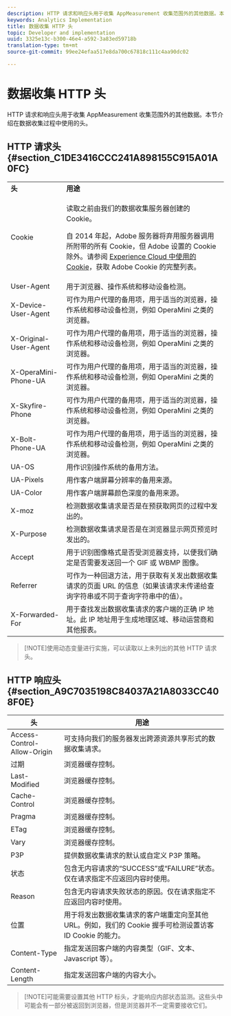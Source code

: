 ```yaml
---
description: HTTP 请求和响应头用于收集 AppMeasurement 收集范围外的其他数据。本节介绍在数据收集过程中使用的头。
keywords: Analytics Implementation
title: 数据收集 HTTP 头
topic: Developer and implementation
uuid: 3325e13c-b300-46e4-a592-3a83ed59718b
translation-type: tm+mt
source-git-commit: 99ee24efaa517e8da700c67818c111c4aa90dc02

---
```



# 数据收集 HTTP 头

HTTP 请求和响应头用于收集 AppMeasurement 收集范围外的其他数据。本节介绍在数据收集过程中使用的头。

## HTTP 请求头 {#section_C1DE3416CCC241A898155C915A01A0FC}

<table id="table_84D1F4B54ABE4423A2EBE840C49D3876"> 
 <tbody> 
  <tr> 
   <td> <b>头</b> </td> 
   <td> <b>用途</b> </td> 
  </tr> 
  <tr> 
   <td> Cookie </td> 
   <td> <p>读取之前由我们的数据收集服务器创建的 Cookie。 </p> <p> 自 2014 年起，Adobe 服务器将弃用服务器调用所附带的所有 Cookie，但 Adobe 设置的 Cookie 除外。请参阅 <a href="https://marketing.adobe.com/resources/help/en_US/whitepapers/cookies/">Experience Cloud 中使用的 Cookie</a>，获取 Adobe Cookie 的完整列表。 </p> </td> 
  </tr> 
  <tr> 
   <td> User-Agent </td> 
   <td> 用于浏览器、操作系统和移动设备检测。 </td> 
  </tr> 
  <tr> 
   <td> X-Device-User-Agent </td> 
   <td> 可作为用户代理的备用项，用于适当的浏览器，操作系统和移动设备检测，例如 OperaMini 之类的浏览器。 </td> 
  </tr> 
  <tr> 
   <td> X-Original-User-Agent </td> 
   <td> 可作为用户代理的备用项，用于适当的浏览器，操作系统和移动设备检测，例如 OperaMini 之类的浏览器。 </td> 
  </tr> 
  <tr> 
   <td> X-OperaMini-Phone-UA </td> 
   <td> 可作为用户代理的备用项，用于适当的浏览器，操作系统和移动设备检测，例如 OperaMini 之类的浏览器。 </td> 
  </tr> 
  <tr> 
   <td> X-Skyfire-Phone </td> 
   <td> 可作为用户代理的备用项，用于适当的浏览器，操作系统和移动设备检测，例如 OperaMini 之类的浏览器。 </td> 
  </tr> 
  <tr> 
   <td> X-Bolt-Phone-UA </td> 
   <td> 可作为用户代理的备用项，用于适当的浏览器，操作系统和移动设备检测，例如 OperaMini 之类的浏览器。 </td> 
  </tr> 
  <tr> 
   <td> UA-OS </td> 
   <td> 用作识别操作系统的备用方法。 </td> 
  </tr> 
  <tr> 
   <td> UA-Pixels </td> 
   <td> 用作客户端屏幕分辨率的备用来源。 </td> 
  </tr> 
  <tr> 
   <td> UA-Color </td> 
   <td> 用作客户端屏幕颜色深度的备用来源。 </td> 
  </tr> 
  <tr> 
   <td> X-moz </td> 
   <td> 检测数据收集请求是否是在预获取网页的过程中发出的。 </td> 
  </tr> 
  <tr> 
   <td> X-Purpose </td> 
   <td> 检测数据收集请求是否是在浏览器显示网页预览时发出的。 </td> 
  </tr> 
  <tr> 
   <td> Accept </td> 
   <td> 用于识别图像格式是否受浏览器支持，以便我们确定是否需要发送回一个 GIF 或 WBMP 图像。 </td> 
  </tr> 
  <tr> 
   <td> Referrer </td> 
   <td> 可作为一种回退方法，用于获取有关发出数据收集请求的页面 URL 的信息（如果该请求未传递给查询字符串或不同于查询字符串中的值）。 </td> 
  </tr> 
  <tr> 
   <td> X-Forwarded-For </td> 
   <td> 用于查找发出数据收集请求的客户端的正确 IP 地址。此 IP 地址用于生成地理区域、移动运营商和其他报表。 </td> 
  </tr> 
 </tbody> 
</table>

> [!NOTE]使用动态变量进行实施，可以读取以上未列出的其他 HTTP 请求头。

## HTTP 响应头 {#section_A9C7035198C84037A21A8033CC408F0E}

| **头** | **用途** |
|---|---|
| Access-Control-Allow-Origin | 可支持向我们的服务器发出跨源资源共享形式的数据收集请求。 |
| 过期 | 浏览器缓存控制。 |
| Last-Modified | 浏览器缓存控制。 |
| Cache-Control | 浏览器缓存控制。 |
| Pragma | 浏览器缓存控制。 |
| ETag | 浏览器缓存控制。 |
| Vary | 浏览器缓存控制。 |
| P3P | 提供数据收集请求的默认或自定义 P3P 策略。 |
| 状态 | 包含无内容请求的“SUCCESS”或“FAILURE”状态。仅在请求指定不应返回内容时使用。 |
| Reason | 包含无内容请求失败状态的原因。仅在请求指定不应返回内容时使用。 |
| 位置 | 用于将发出数据收集请求的客户端重定向至其他 URL。例如，我们的 Cookie 握手可检测设置访客 ID Cookie 的能力。 |
| Content-Type | 指定发送回客户端的内容类型（GIF、文本、Javascript 等）。 |
| Content-Length | 指定发送回客户端的内容大小。 |

> [!NOTE]可能需要设置其他 HTTP 标头，才能响应内部状态监测。这些头中可能会有一部分被返回到浏览器，但是浏览器并不一定需要接收它们。
